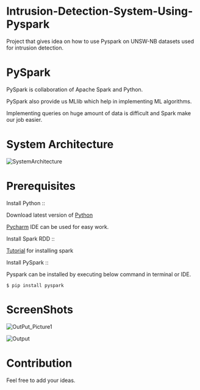 # Intrusion-Detection-System-Using-Pyspark
Project that gives idea on how to use Pyspark on UNSW-NB datasets used for intrusion detection.

# PySpark
PySpark is collaboration of Apache Spark and Python.

PySpark also provide us MLlib which help in implementing ML algorithms.

Implementing queries on huge amount of data is difficult and Spark make our job easier.

# System Architecture

![SystemArchitecture](https://user-images.githubusercontent.com/18304197/61031713-b28a0380-a3dd-11e9-9992-5b732dbef3cc.png)


# Prerequisites 

Install Python :: 

Download latest version of [Python](https://www.python.org/downloads/)

[Pycharm](https://www.jetbrains.com/pycharm/) IDE can be used for easy work.


Install Spark RDD ::

[Tutorial](https://spark.apache.org/docs/latest/index.html) for installing spark

Install PySpark ::

Pyspark can be installed by executing below command in terminal or IDE.

```
$ pip install pyspark 
```


# ScreenShots

![OutPut_Picture1](https://user-images.githubusercontent.com/18304197/61111321-f09f2a00-a4a6-11e9-8245-a8ac03ae68ee.png)


![Output](https://user-images.githubusercontent.com/18304197/61111539-715e2600-a4a7-11e9-9c25-b117e545d042.png)

# Contribution 

Feel free to add your ideas.


